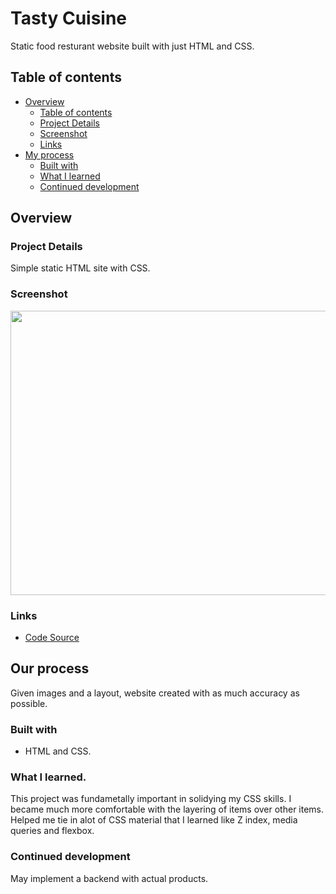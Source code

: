 # Tasty Cuisine


Static food resturant website built with just HTML and CSS.

## Table of contents

- [Overview](#overview)
  - [Table of contents](#table-of-contents)
  - [Project Details](#project-details)
  - [Screenshot](#screenshot)
  - [Links](#links)
- [My process](#my-process)
  - [Built with](#built-with)
  - [What I learned](#what-i-learned)
  - [Continued development](#continued-development)

## Overview

### Project Details
Simple static HTML site with CSS.

### Screenshot

<img src = "https://user-images.githubusercontent.com/94102400/211702384-5d319ab2-792f-4815-97c0-bc0540392153.png" width = 750 height =455>




### Links

- [Code Source](https://github.com/Ethelifort/foodresturant/tree/main/resources)

## Our process

Given images and a layout, website created with as much accuracy as possible.

### Built with

- HTML and CSS.

### What I learned.

This project was fundametally important in solidying my CSS skills. I became much more comfortable with the layering of items over other items. Helped me tie in alot of CSS
material that I learned like Z index, media queries and flexbox.

### Continued development

May implement a backend with actual products.
